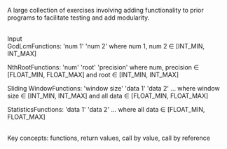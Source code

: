 A large collection of exercises involving adding functionality to prior programs to facilitate testing and add modularity.  
<br />

Input   
GcdLcmFunctions: 'num 1' 'num 2' where num 1, num 2 ∈ [INT_MIN, INT_MAX]

NthRootFunctions: 'num' 'root' 'precision' where num, precision ∈ [FLOAT_MIN, FLOAT_MAX] and root ∈ [INT_MIN, INT_MAX]

Sliding WindowFunctions: 'window size' 'data 1' 'data 2' ... where window size ∈ [INT_MIN, INT_MAX] and all data ∈ [FLOAT_MIN, FLOAT_MAX]

StatisticsFunctions: 'data 1' 'data 2' ... where all data ∈ [FLOAT_MIN, FLOAT_MAX]

<br />
Key concepts: functions, return values, call by value, call by reference

